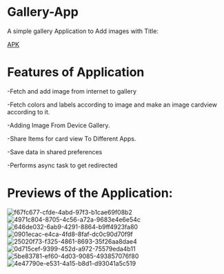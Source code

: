 # Gallery-App
A simple gallery Application to Add images with Title:

[APK](https://github.com/pulkitagrawal20/Gallery-App/releases/download/v1.0/app-debug.apk)

# Features of Application
-Fetch and add image from internet to gallery

-Fetch colors and labels according to image and make an image cardview according to it.

-Adding Image From Device Gallery.

-Share Items for card view To Different Apps.

-Save data in shared preferences

-Performs async task to get redirected

# Previews of the Application:
![f67fc677-cfde-4abd-97f3-b1cae69f08b2](https://user-images.githubusercontent.com/69674896/119235213-fcea7880-bb4e-11eb-835a-fd04ed51840f.jpg)
![4971c804-8705-4c56-a72a-9683e4e6e54c](https://user-images.githubusercontent.com/69674896/119235217-0378f000-bb4f-11eb-94fa-f5fcee3c1c63.jpg)
![646de032-6ab9-4291-8864-b9ff4923fa80](https://user-images.githubusercontent.com/69674896/119235188-e3e1c780-bb4e-11eb-9ccf-b9b9bbc3212b.jpg)
![0901ecac-e4ca-4fd8-8faf-dc0c90d70f9f](https://user-images.githubusercontent.com/69674896/119235193-e80de500-bb4e-11eb-8941-368c7cc35bb7.jpg)
![25020f73-f325-4861-8693-35f26aa8dae4](https://user-images.githubusercontent.com/69674896/119235200-ee03c600-bb4e-11eb-9ead-71e3ec10943b.jpg)
![0d715cef-9399-452d-a972-75579eda4b11](https://user-images.githubusercontent.com/69674896/119265689-37165180-bc05-11eb-97d6-f3a2d7c35178.jpg)
![5be83781-ef60-4d03-9085-493857076f80](https://user-images.githubusercontent.com/69674896/119265738-5ca35b00-bc05-11eb-8edb-d2c00560cee6.jpg)
![4e47790e-e531-4a15-b8d1-d93041a5c519](https://user-images.githubusercontent.com/69674896/119265746-60cf7880-bc05-11eb-972c-32654ed8b359.jpg)

